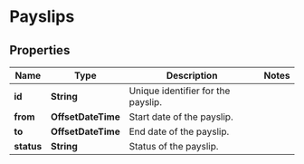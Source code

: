 

# Payslips


## Properties

| Name | Type | Description | Notes |
|------------ | ------------- | ------------- | -------------|
|**id** | **String** | Unique identifier for the payslip. |  |
|**from** | **OffsetDateTime** | Start date of the payslip. |  |
|**to** | **OffsetDateTime** | End date of the payslip. |  |
|**status** | **String** | Status of the payslip. |  |



